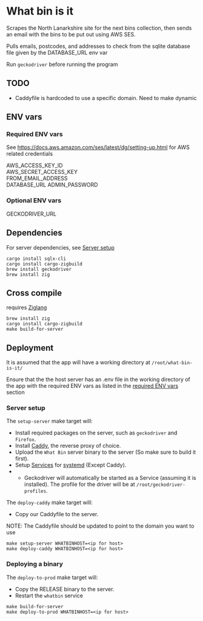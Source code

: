 # What bin is it

Scrapes the North Lanarkshire site for the next bins collection, then sends an email with the bins to be put out using AWS SES.

Pulls emails, postcodes, and addresses to check from the sqlite database file given by the DATABASE_URL env var

Run `geckodriver` before running the program

## TODO
- Caddyfile is hardcoded to use a specific domain. Need to make dynamic

## ENV vars
### Required ENV vars
See https://docs.aws.amazon.com/ses/latest/dg/setting-up.html for AWS related credentials

AWS_ACCESS_KEY_ID  
AWS_SECRET_ACCESS_KEY  
FROM_EMAIL_ADDRESS  
DATABASE_URL
ADMIN_PASSWORD

### Optional ENV vars
GECKODRIVER_URL

## Dependencies
For server dependencies, see [Server setup](#server-setup)
```
cargo install sqlx-cli
cargo install cargo-zigbuild
brew install geckodriver
brew install zig
```

## Cross compile
requires [Ziglang](https://ziglang.org/)
```
brew install zig
cargo install cargo-zigbuild
make build-for-server
```

## Deployment
It is assumed that the app will have a working directory at `/root/what-bin-is-it/`

Ensure that the the host server has an .env file in the working directory of the app with the required ENV vars as listed in the [required ENV vars](#required-env-vars) section
### Server setup
The `setup-server` make target will:
- Install required packages on the server, such as `geckodriver` and `Firefox`.
- Install [Caddy](https://caddyserver.com/), the reverse proxy of choice.
- Upload the `What Bin` server binary to the server (So make sure to build it first).
- Setup [Services](https://wiki.debian.org/systemd/Services) for [systemd](https://systemd.io/) (Except Caddy).
- * Geckodriver will automatically be started as a Service (assuming it is installed). The profile for the driver will be at `/root/geckodriver-profiles`.

The `deploy-caddy` make target will:
- Copy our Caddyfile to the server.

NOTE: The Caddyfile should be updated to point to the domain you want to use
```
make setup-server WHATBINHOST=<ip for host>
make deploy-caddy WHATBINHOST=<ip for host>
```

### Deploying a binary
The `deploy-to-prod` make target will:
- Copy the RELEASE binary to the server.
- Restart the `whatbin` service

```
make build-for-server
make deploy-to-prod WHATBINHOST=<ip for host>
```
